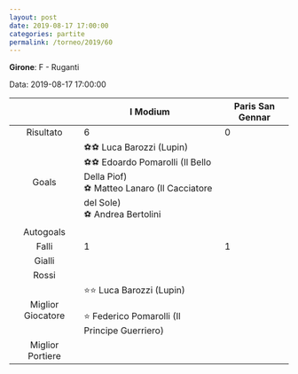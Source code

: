 ```yaml
---
layout: post
date: 2019-08-17 17:00:00
categories: partite
permalink: /torneo/2019/60
---
```

**Girone**: F - Ruganti

Data: 2019-08-17 17:00:00

| | I Modium | Paris San Gennar |
|:-----:|-----|-----|
Risultato|6|0
Goals|⚽⚽ Luca Barozzi (Lupin)<br/>⚽⚽ Edoardo Pomarolli (Il Bello Della Piof)<br/>⚽ Matteo Lanaro (Il Cacciatore del Sole)<br/>⚽ Andrea Bertolini|
Autogoals||
Falli|1|1
Gialli||
Rossi||
Miglior Giocatore|⭐⭐ Luca Barozzi (Lupin)<br/><br/>⭐ Federico Pomarolli (Il Principe Guerriero)<br/>|
Miglior Portiere||